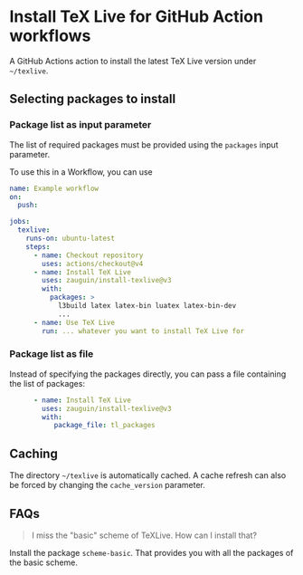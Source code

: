 # Install TeX Live for GitHub Action workflows

A GitHub Actions action to install the latest TeX Live version under `~/texlive`.

## Selecting packages to install

### Package list as input parameter

The list of required packages must be provided using the `packages` input parameter.

To use this in a Workflow, you can use

```yaml
name: Example workflow
on:
  push:

jobs:
  texlive:
    runs-on: ubuntu-latest
    steps:
      - name: Checkout repository
        uses: actions/checkout@v4
      - name: Install TeX Live
        uses: zauguin/install-texlive@v3
        with:
          packages: >
            l3build latex latex-bin luatex latex-bin-dev
            ...
      - name: Use TeX Live
        run: ... whatever you want to install TeX Live for
```

### Package list as file

Instead of specifying the packages directly, you can pass a file containing the list of packages:

```yaml
      - name: Install TeX Live
        uses: zauguin/install-texlive@v3
        with:
           package_file: tl_packages
```

## Caching

The directory `~/texlive` is automatically cached.
A cache refresh can also be forced by changing the `cache_version` parameter.

## FAQs

> I miss the "basic" scheme of TeXLive. How can I install that?

Install the package `scheme-basic`. That provides you with all the packages of the basic scheme.
